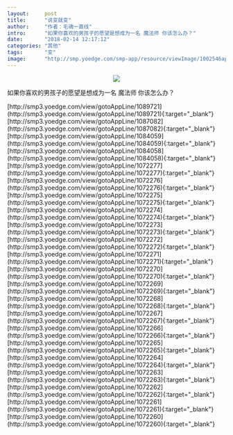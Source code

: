 ```yaml
---
layout:     post
title:      "说变就变"
author:     "作者：毛魂一直线"
intro:      "如果你喜欢的男孩子的愿望是想成为一名 魔法师 你该怎么办？"
date:       "2018-02-14 12:17:12"
categories: "其他"
tags:       "变"
image:      "http://smp.yoedge.com/smp-app/resource/viewImage/1002546appline.png"
---
```

<div style="text-align: center">
<p><img src="http://smp.yoedge.com/smp-app/resource/viewImage/1002546appline.png"/></p>
</div>
<p class="post-meta">
<span>如果你喜欢的男孩子的愿望是想成为一名 魔法师 你该怎么办？</span>
</p>
[http://smp3.yoedge.com/view/gotoAppLine/1089721](http://smp3.yoedge.com/view/gotoAppLine/1089721){:target="_blank"}
[http://smp3.yoedge.com/view/gotoAppLine/1087082](http://smp3.yoedge.com/view/gotoAppLine/1087082){:target="_blank"}
[http://smp3.yoedge.com/view/gotoAppLine/1084059](http://smp3.yoedge.com/view/gotoAppLine/1084059){:target="_blank"}
[http://smp3.yoedge.com/view/gotoAppLine/1084058](http://smp3.yoedge.com/view/gotoAppLine/1084058){:target="_blank"}
[http://smp3.yoedge.com/view/gotoAppLine/1072277](http://smp3.yoedge.com/view/gotoAppLine/1072277){:target="_blank"}
[http://smp3.yoedge.com/view/gotoAppLine/1072276](http://smp3.yoedge.com/view/gotoAppLine/1072276){:target="_blank"}
[http://smp3.yoedge.com/view/gotoAppLine/1072275](http://smp3.yoedge.com/view/gotoAppLine/1072275){:target="_blank"}
[http://smp3.yoedge.com/view/gotoAppLine/1072274](http://smp3.yoedge.com/view/gotoAppLine/1072274){:target="_blank"}
[http://smp3.yoedge.com/view/gotoAppLine/1072273](http://smp3.yoedge.com/view/gotoAppLine/1072273){:target="_blank"}
[http://smp3.yoedge.com/view/gotoAppLine/1072272](http://smp3.yoedge.com/view/gotoAppLine/1072272){:target="_blank"}
[http://smp3.yoedge.com/view/gotoAppLine/1072271](http://smp3.yoedge.com/view/gotoAppLine/1072271){:target="_blank"}
[http://smp3.yoedge.com/view/gotoAppLine/1072270](http://smp3.yoedge.com/view/gotoAppLine/1072270){:target="_blank"}
[http://smp3.yoedge.com/view/gotoAppLine/1072269](http://smp3.yoedge.com/view/gotoAppLine/1072269){:target="_blank"}
[http://smp3.yoedge.com/view/gotoAppLine/1072268](http://smp3.yoedge.com/view/gotoAppLine/1072268){:target="_blank"}
[http://smp3.yoedge.com/view/gotoAppLine/1072267](http://smp3.yoedge.com/view/gotoAppLine/1072267){:target="_blank"}
[http://smp3.yoedge.com/view/gotoAppLine/1072266](http://smp3.yoedge.com/view/gotoAppLine/1072266){:target="_blank"}
[http://smp3.yoedge.com/view/gotoAppLine/1072265](http://smp3.yoedge.com/view/gotoAppLine/1072265){:target="_blank"}
[http://smp3.yoedge.com/view/gotoAppLine/1072264](http://smp3.yoedge.com/view/gotoAppLine/1072264){:target="_blank"}
[http://smp3.yoedge.com/view/gotoAppLine/1072263](http://smp3.yoedge.com/view/gotoAppLine/1072263){:target="_blank"}
[http://smp3.yoedge.com/view/gotoAppLine/1072262](http://smp3.yoedge.com/view/gotoAppLine/1072262){:target="_blank"}
[http://smp3.yoedge.com/view/gotoAppLine/1072261](http://smp3.yoedge.com/view/gotoAppLine/1072261){:target="_blank"}
[http://smp3.yoedge.com/view/gotoAppLine/1072260](http://smp3.yoedge.com/view/gotoAppLine/1072260){:target="_blank"}


